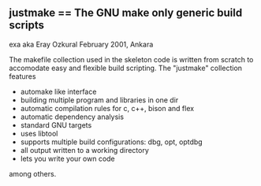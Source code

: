justmake == The GNU make only generic build scripts
---------------------------------------------------

exa aka Eray Ozkural
February 2001, Ankara

The makefile collection used in the skeleton code
is written from scratch to accomodate easy and flexible
build scripting. The "justmake" collection features
  * automake like interface
  * building multiple program and libraries in one dir
  * automatic compilation rules for c, c++, bison and flex
  * automatic dependency analysis
  * standard GNU targets
  * uses libtool
  * supports multiple build configurations: dbg, opt, optdbg
  * all output written to a working directory
  * lets you write your own code

among others. 
